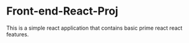 # Front-end-React-Proj
This is a simple react application that contains basic prime react react features.
